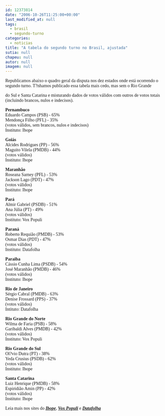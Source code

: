 ```yaml
---
id: 12373814
date: "2006-10-26T11:25:00+00:00"
last_modified_at: null
tags:
  - brasil
  - segundo-turno
categories:
  - noticias
title: "A tabela do segundo turno no Brasil, ajustada"
sutia: null
chapeu: null
autor: null
imagem: null
---
```

<p><P><FONT face=Verdana>Republicamos abaixo o quadro geral da disputa nos dez estados onde está ocorrendo o segundo turno. T?nhamos publicado essa tabela mais cedo, mas sem o Rio Grande</p>
<p> do Sul e Santa Catarina e misturando dados de votos válidos com outros de votos totais (incluindo brancos, nulos e indecisos).</FONT></P></p>
<p><P><FONT face=Verdana><STRONG>Pernambuco<BR></STRONG>Eduardo Campos (PSB) - 65% <BR>Mendonça Filho (PFL) - 35%<BR>(votos válidos, sem brancos, nulos e indecisos)<BR>Instituto: Ibope</FONT></P></p>
<p><P><FONT face=Verdana><STRONG>Goiás<BR></STRONG>Alcides Rodrigues (PP) - 56% <BR>Maguito Vilela (PMDB) - 44%<BR>(votos válidos)<BR>Instituto: Ibope</FONT></P></p>
<p><P><FONT face=Verdana><STRONG>Maranhão<BR></STRONG>Roseana Sarney (PFL) - 53% <BR>Jackson Lago (PDT) - 47%<BR>(votos válidos)<BR>Instituto: Ibope</FONT></P></p>
<p><P><FONT face=Verdana><STRONG>Pará<BR></STRONG>Almir Gabriel (PSDB) - 51% <BR>Ana Júlia (PT) - 49%<BR>(votos válidos) <BR>Instituto: Vox Populi</FONT></P></p>
<p><P><FONT face=Verdana><STRONG>Paraná<BR></STRONG>Roberto Requião (PMDB) - 53% <BR>Osmar Dias (PDT) - 47%<BR>(votos válidos)<BR>Instituto: Datafolha</FONT></P></p>
<p><P><FONT face=Verdana><STRONG>Paraiba<BR></STRONG>Cássio Cunha Lima (PSDB) - 54% <BR>José Maranhão (PMDB) - 46%<BR>(votos válidos)<BR>Instituto: Ibope</FONT></P></p>
<p><P><FONT face=Verdana><STRONG>Rio de Janeiro<BR></STRONG>Sérgio Cabral (PMDB) - 63%<BR>Denise Frossard (PPS) - 37%<BR>(votos válidos)<BR>Intituto: Datafolha</FONT></P></p>
<p><P><FONT face=Verdana><STRONG>Rio Grande do Norte<BR></STRONG>Wilma de Faria (PSB) - 58% <BR>Garibaldi Alves (PMDB) - 42%<BR>(votos válidos)<BR>Instituto: Vox Populi</FONT></P></p>
<p><P><FONT face=Verdana><STRONG>Rio Grande do Sul<BR></STRONG>Ol?vio Dutra (PT) - 38%<BR>Yeda Crusius (PSDB) - 62%<BR>(votos válidos)<BR>Instituto: Ibope</FONT></P></p>
<p><P><FONT face=Verdana><STRONG>Santa Catarina</STRONG><BR>Luiz Henrique (PMDB) - 58%<BR>Espiridião Amin (PP) - 42%<BR>(votos válidos)<BR>Instituto: Ibope</FONT></P></p>
<p><P><FONT face=Verdana>Leia mais nos sites do <STRONG><EM><FONT color=mediumblue><A href=\"https://www.ibope.com.br/\" target=_blank>Ibope</A></FONT></EM></STRONG>, <STRONG><EM><FONT color=mediumblue><A href=\"https://www.voxpopuli.com.br/\" target=_blank>Vox Populi</A></FONT></EM></STRONG> e <STRONG><EM><FONT color=mediumblue><A href=\"https://www.datafolha.com.br/\" target=_blank>Datafolha</A></FONT></EM></STRONG></FONT></P> </p>
